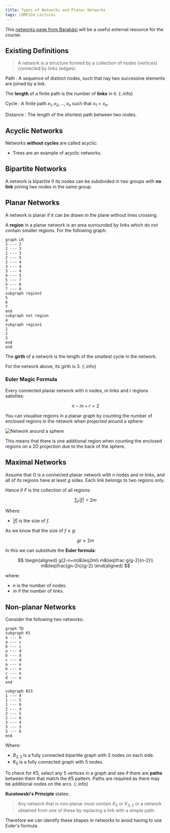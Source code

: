 ```yaml
---
title: Types of Networks and Planar Networks
tags: COMP324 Lectures
---
```


This [networks page from Barabási](https://barabasi.com/book/network-science) will be a useful external resource for the course.

## Existing Definitions 

> A network is a structure formed by a collection of nodes (vertices) connected by links (edges).

Path
: A sequence of distinct nodes, such that nay two successive elements are joined by a link.
	
The **length** of a finite path is the number of **links** in it.
{:.info}

Cycle
: A finite path $x_1, x_2, \ldots, x_n$ such that $x_1=x_n$.

Distance
: The length of the shortest path between two nodes.

## Acyclic Networks
Networks **without cycles** are called acyclic:

* Trees are an example of acyclic networks.

## Bipartite Networks
A network is bipartite if its nodes can be subdivided in two groups with **no link** joining two nodes in the same group.

## Planar Networks
A network is planar if it can be drawn in the plane without lines crossing.

A **region** in a planar network is an area surrounded by links which do not contain smaller regions. For the following graph:

```mermaid
graph LR
1 --- 2
2 --- 3
1 --- 3
2 --- 5
2 --- 4
3 --- 4
3 --- 4
4 --- 5
5 --- 7
5 --- 6
7 --- 6
subgraph region2
5
6
7
end
subgraph not region
4
subgraph region1
1
2
3
end
end
```

The **girth** of a network is the length of the smallest cycle in the network.

For the network above, its girth is 3.
{:.info}

### Euler Magic Formula
Every connected planar network with $n$ nodes, $m$ links and $r$ regions satisfies:

$$
n - m + r = 2
$$

You can visualise regions in a planar graph by counting the number of enclosed regions in the network when projected around a sphere:

![Network around a sphere](https://i.stack.imgur.com/pjIGo.png)

This means that there is one additional region when counting the enclosed regions on a 2D projection due to the back of the sphere.

## Maximal Networks
Assume that $G$ is a connected planar network with $n$ nodes and $m$ links, and all of its regions have at least $g$ sides. Each link belongs to two regions only.

Hence if $F$ is the collection of all regions:

$$
\sum_F\left\vert f\right\vert=2m
$$

Where:

* $\left\vert f\right\vert$ is the size of $f$.

As we know that the size of $f\geq g$:

$$
gr\geq 2m
$$

In this we can substitute the **Euler formula**:

$$
\begin{aligned}
g(2-n+m)&\leq2m\\
m&\leq\frac g{g-2}(n-2)\\
m&\leq\frac{gn-2n}{g-2}
\end{aligned}
$$

where:

* $n$ is the number of nodes.
* $m$ if the number of links.


## Non-planar Networks
Consider the following two networks:

```mermaid
graph TD
subgraph K5
a --- b
a --- c
b --- c
a --- d
b --- d
c --- d
a --- e
b --- e
c --- e
d --- e
end

subgraph B33
1 --- 4
1 --- 5
1 --- 6
2 --- 4
2 --- 5
2 --- 6
3 --- 4
3 --- 5
3 --- 6
end
```

Where:

* $B_{3,3}$ is a fully connected bipartite graph with 3 nodes on each side.
* $K_5$ is a fully connected graph with 5 nodes.

To check for $K5$, select any 5 vertices in a graph and see if there are **paths** between them that match the $K5$ pattern. Paths are required as there may be additional nodes on the arcs.
{:.info}

**Kuratowski's Principle** states:

> Any network that is non-planar must contain $K_5$ or $K_{3,3}$ or a network obtained from one of these by replacing a link with a simple path.

Therefore we can identify these shapes in networks to avoid having to use Euler's formula.